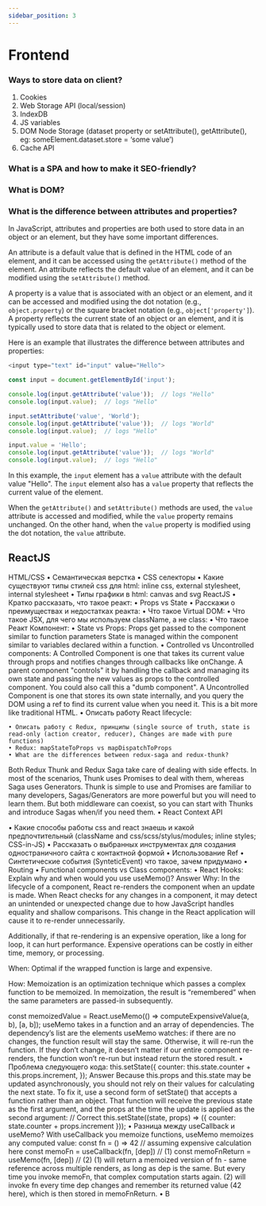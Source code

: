```yaml
---
sidebar_position: 3
---
```


# Frontend

### Ways to store data on client?

1. Cookies
2. Web Storage API (local/session)
3. IndexDB
4. JS variables
5. DOM Node Storage (dataset property or setAttribute(), getAttribute(), eg: someElement.dataset.store = ‘some value’)
6. Cache API

### What is a SPA and how to make it SEO-friendly?

### What is DOM?

### What is the difference between attributes and properties?

In JavaScript, attributes and properties are both used to store data in an object or an element, but they have some important differences.

An attribute is a default value that is defined in the HTML code of an element, and it can be accessed using the `getAttribute()` method of the element. An attribute reflects the default value of an element, and it can be modified using the `setAttribute()` method.

A property is a value that is associated with an object or an element, and it can be accessed and modified using the dot notation (e.g., `object.property`) or the square bracket notation (e.g., `object['property']`). A property reflects the current state of an object or an element, and it is typically used to store data that is related to the object or element.

Here is an example that illustrates the difference between attributes and properties:

```js
<input type="text" id="input" value="Hello">

const input = document.getElementById('input');

console.log(input.getAttribute('value'));  // logs "Hello"
console.log(input.value);  // logs "Hello"

input.setAttribute('value', 'World');
console.log(input.getAttribute('value'));  // logs "World"
console.log(input.value);  // logs "Hello"

input.value = 'Hello';
console.log(input.getAttribute('value'));  // logs "World"
console.log(input.value);  // logs "Hello"
```

In this example, the `input` element has a `value` attribute with the default value "Hello". The `input` element also has a `value` property that reflects the current value of the element.

When the `getAttribute()` and `setAttribute()` methods are used, the `value` attribute is accessed and modified, while the `value` property remains unchanged. On the other hand, when the `value` property is modified using the dot notation, the `value` attribute.

## ReactJS

HTML/CSS
• Семантическая верстка
• CSS селекторы
• Какие существуют типы стилей css для html: inline css, external stylesheet, internal stylesheet
• Типы графики в html: canvas and svg
ReactJS
• Кратко рассказать, что такое реакт:
• Props vs State
• Расскажи о преимуществах и недостатках реакта:
• Что такое Virtual DOM:
• Что такое JSX, для чего мы используем className, а не class:
• Что такое Реакт Компонент:
• State vs Props:
Props get passed to the component similar to function parameters
State is managed within the component similar to variables declared within a function.
• Controlled vs Uncontrolled components:
A Controlled Component is one that takes its current value through props and notifies changes through callbacks like onChange. A parent component "controls" it by handling the callback and managing its own state and passing the new values as props to the controlled component. You could also call this a "dumb component".
A Uncontrolled Component is one that stores its own state internally, and you query the DOM using a ref to find its current value when you need it. This is a bit more like traditional HTML.
• Описать работу React lifecycle:

    • Описать работу с Redux, принципы (single source of truth, state is read-only (action creator, reducer), Changes are made with pure functions)
    • Redux: mapStateToProps vs mapDispatchToProps
    • What are the differences between redux-saga and redux-thunk?

Both Redux Thunk and Redux Saga take care of dealing with side effects. In most of the scenarios, Thunk uses Promises to deal with them, whereas Saga uses Generators. Thunk is simple to use and Promises are familiar to many developers, Sagas/Generators are more powerful but you will need to learn them. But both middleware can coexist, so you can start with Thunks and introduce Sagas when/if you need them.
• React Context API

• Какие способы работы css and react знаешь и какой предпочтительный (className and css/scss/stylus/modules; inline styles; CSS-in-JS)
• Рассказать о выбранных инструментах для создания одностраничного сайта с контактной формой
• Использование Ref
• Синтетические события (SynteticEvent) что такое, зачем придумано
• Routing
• Functional components vs Class components:
• React Hooks: Explain why and when would you use useMemo()?
Answer
Why:
In the lifecycle of a component, React re-renders the component when an update is made. When React checks for any changes in a component, it may detect an unintended or unexpected change due to how JavaScript handles equality and shallow comparisons. This change in the React application will cause it to re-render unnecessarily.

Additionally, if that re-rendering is an expensive operation, like a long for loop, it can hurt performance. Expensive operations can be costly in either time, memory, or processing.

When:
Optimal if the wrapped function is large and expensive.

How:
Memoization is an optimization technique which passes a complex function to be memoized. In memoization, the result is “remembered” when the same parameters are passed-in subsequently.

const memoizedValue = React.useMemo(() => computeExpensiveValue(a, b), [a, b]);
useMemo takes in a function and an array of dependencies. The dependency’s list are the elements useMemo watches: if there are no changes, the function result will stay the same. Otherwise, it will re-run the function. If they don’t change, it doesn’t matter if our entire component re-renders, the function won’t re-run but instead return the stored result.
• Проблема следующего кода:
this.setState({
counter: this.state.counter + this.props.increment,
});
Answer
Because this.props and this.state may be updated asynchronously, you should not rely on their values for calculating the next state. To fix it, use a second form of setState() that accepts a function rather than an object. That function will receive the previous state as the first argument, and the props at the time the update is applied as the second argument:
// Correct
this.setState((state, props) => ({
counter: state.counter + props.increment
}));
• Разница между useCallback и useMemo?
With useCallback you memoize functions, useMemo memoizes any computed value:
const fn = () => 42 // assuming expensive calculation here
const memoFn = useCallback(fn, [dep]) // (1)
const memoFnReturn = useMemo(fn, [dep]) // (2)
(1) will return a memoized version of fn - same reference across multiple renders, as long as dep is the same. But every time you invoke memoFn, that complex computation starts again.
(2) will invoke fn every time dep changes and remember its returned value (42 here), which is then stored in memoFnReturn.
• В


